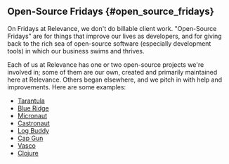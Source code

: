 ## Open-Source Fridays {#open_source_fridays}

On Fridays at Relevance, we don't do billable client work.
"Open-Source Fridays" are for things that improve our lives as developers,
and for giving back to the rich sea of open-source software (especially development tools)
in which our business swims and thrives.

Each of us at Relevance has one or two open-source projects we're involved in;
some of them are our own, created and primarily maintained here at Relevance.
Others began elsewhere, and we pitch in with help and improvements.
Here are some examples:

* [Tarantula](http://github.com/relevance/tarantula)
* [Blue Ridge](http://github.com/relevance/blue-ridge)
* [Micronaut](http://github.com/spicycode/micronaut)
* [Castronaut](http://github.com/relevance/castronaut)
* [Log Buddy](http://github.com/relevance/log_buddy)
* [Cap Gun](http://github.com/relevance/cap_gun)
* [Vasco](http://github.com/relevance/vasco)
* [Clojure](http://clojure.org/)
